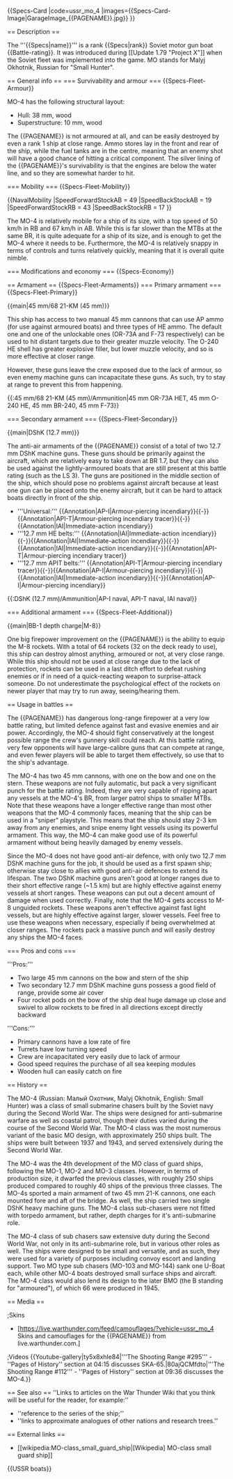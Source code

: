 {{Specs-Card
|code=ussr_mo_4
|images={{Specs-Card-Image|GarageImage_{{PAGENAME}}.jpg}}
}}

== Description ==
<!-- ''In the first part of the description, cover the history of the ship's creation and military application. In the second part, tell the reader about using this ship in the game. Add a screenshot: if a beginner player has a hard time remembering vehicles by name, a picture will help them identify the ship in question.'' -->
The '''{{Specs|name}}''' is a rank {{Specs|rank}} Soviet motor gun boat {{Battle-rating}}. It was introduced during [[Update 1.79 "Project X"]] when the Soviet fleet was implemented into the game. MO stands for Malyj Okhotnik, Russian for "Small Hunter".

== General info ==
=== Survivability and armour ===
{{Specs-Fleet-Armour}}
<!-- ''Talk about the vehicle's armour. Note the most well-defended and most vulnerable zones, e.g. the ammo magazine. Evaluate the composition of components and assemblies responsible for movement and manoeuvrability. Evaluate the survivability of the primary and secondary armaments separately. Don't forget to mention the size of the crew, which plays an important role in fleet mechanics. Save tips on preserving survivability for the "Usage in battles" section. If necessary, use a graphical template to show the most well-protected or most vulnerable points in the armour.'' -->
MO-4 has the following structural layout:

* Hull: 38 mm, wood
* Superstructure: 10 mm, wood

The {{PAGENAME}} is not armoured at all, and can be easily destroyed by even a rank 1 ship at close range. Ammo stores lay in the front and rear of the ship, while the fuel tanks are in the centre, meaning that an enemy shot will have a good chance of hitting a critical component. The silver lining of the {{PAGENAME}}'s survivability is that the engines are below the water line, and so they are somewhat harder to hit.

=== Mobility ===
{{Specs-Fleet-Mobility}}
<!-- ''Write about the ship's mobility. Evaluate its power and manoeuvrability, rudder rerouting speed, stopping speed at full tilt, with its maximum forward and reverse speed.'' -->

{{NavalMobility
|SpeedForwardStockAB = 49
|SpeedBackStockAB = 19
|SpeedForwardStockRB = 43
|SpeedBackStockRB = 17
}}

The MO-4 is relatively mobile for a ship of its size, with a top speed of 50 km/h in RB and 67 km/h in AB. While this is far slower than the MTBs at the same BR, it is quite adequate for a ship of its size, and is enough to get the MO-4 where it needs to be. Furthermore, the MO-4 is relatively snappy in terms of controls and turns relatively quickly, meaning that it is overall quite nimble.

=== Modifications and economy ===
{{Specs-Economy}}

== Armament ==
{{Specs-Fleet-Armaments}}
=== Primary armament ===
{{Specs-Fleet-Primary}}
<!-- ''Provide information about the characteristics of the primary armament. Evaluate their efficacy in battle based on their reload speed, ballistics and the capacity of their shells. Add a link to the main article about the weapon: <code><nowiki>{{main|Weapon name (calibre)}}</nowiki></code>. Broadly describe the ammunition available for the primary armament, and provide recommendations on how to use it and which ammunition to choose.'' -->
{{main|45 mm/68 21-KM (45 mm)}}

This ship has access to two manual 45 mm cannons that can use AP ammo (for use against armoured boats) and three types of HE ammo. The default one and one of the unlockable ones (OR-73A and F-73 respectively) can be used to hit distant targets due to their greater muzzle velocity. The O-240 HE shell has greater explosive filler, but lower muzzle velocity, and so is more effective at closer range.

However, these guns leave the crew exposed due to the lack of armour, so even enemy machine guns can incapacitate these guns. As such, try to stay at range to prevent this from happening.

{{:45 mm/68 21-KM (45 mm)/Ammunition|45 mm OR-73A HET, 45 mm O-240 HE, 45 mm BR-240, 45 mm F-73}}

=== Secondary armament ===
{{Specs-Fleet-Secondary}}
<!-- ''Some ships are fitted with weapons of various calibres. Secondary armaments are defined as weapons chosen with the control <code>Select secondary weapon</code>. Evaluate the secondary armaments and give advice on how to use them. Describe the ammunition available for the secondary armament. Provide recommendations on how to use them and which ammunition to choose. Remember that any anti-air armament, even heavy calibre weapons, belong in the next section. If there is no secondary armament, remove this section.'' -->
{{main|DShK (12.7 mm)}}

The anti-air armaments of the {{PAGENAME}} consist of a total of two 12.7 mm DShK machine guns. These guns should be primarily against the aircraft, which are relatively easy to take down at BR 1.7, but they can also be used against the lightly-armoured boats that are still present at this battle rating (such as the LS 3). The guns are positioned in the middle section of the ship, which should pose no problems against aircraft because at least one gun can be placed onto the enemy aircraft, but it can be hard to attack boats directly in front of the ship.

* '''Universal:''' {{Annotation|AP-I|Armour-piercing incendiary}}{{-}}{{Annotation|API-T|Armour-piercing incendiary tracer}}{{-}}{{Annotation|IAI|Immediate-action incendiary}}
* '''12.7 mm HE belts:''' {{Annotation|IAI|Immediate-action incendiary}}{{-}}{{Annotation|IAI|Immediate-action incendiary}}{{-}}{{Annotation|IAI|Immediate-action incendiary}}{{-}}{{Annotation|API-T|Armour-piercing incendiary tracer}}
* '''12.7 mm APIT belts:''' {{Annotation|API-T|Armour-piercing incendiary tracer}}{{-}}{{Annotation|AP-I|Armour-piercing incendiary}}{{-}}{{Annotation|IAI|Immediate-action incendiary}}{{-}}{{Annotation|AP-I|Armour-piercing incendiary}}

{{:DShK (12.7 mm)/Ammunition|AP-I naval, API-T naval, IAI naval}}

=== Additional armament ===
{{Specs-Fleet-Additional}}
<!-- ''Describe the available additional armaments of the ship: depth charges, mines, torpedoes. Talk about their positions, available ammunition and launch features such as dead zones of torpedoes. If there is no additional armament, remove this section.'' -->
{{main|BB-1 depth charge|M-8}}

One big firepower improvement on the {{PAGENAME}} is the ability to equip the M-8 rockets. With a total of 64 rockets (32 on the deck ready to use), this ship can destroy almost anything, armoured or not, at very close range. While this ship should not be used at close range due to the lack of protection, rockets can be used in a last ditch effort to defeat rushing enemies or if in need of a quick-reacting weapon to surprise-attack someone. Do not underestimate the psychological effect of the rockets on newer player that may try to run away, seeing/hearing them.

== Usage in battles ==
<!-- ''Describe the technique of using this ship, the characteristics of her use in a team and tips on strategy. Abstain from writing an entire guide – don't try to provide a single point of view, but give the reader food for thought. Talk about the most dangerous opponents for this vehicle and provide recommendations on fighting them. If necessary, note the specifics of playing with this vehicle in various modes (AB, RB, SB).'' -->

The {{PAGENAME}} has dangerous long-range firepower at a very low battle rating, but limited defence against fast and evasive enemies and air power. Accordingly, the MO-4 should fight conservatively at the longest possible range the crew's gunnery skill could reach. At this battle rating, very few opponents will have large-calibre guns that can compete at range, and even fewer players will be able to target them effectively, so use that to the ship's advantage.

The MO-4 has two 45 mm cannons, with one on the bow and one on the stern. These weapons are not fully automatic, but pack a very significant punch for the battle rating. Indeed, they are very capable of ripping apart any vessels at the MO-4's BR, from larger patrol ships to smaller MTBs. Note that these weapons have a longer effective range than most other weapons that the MO-4 commonly faces, meaning that the ship can be used in a "sniper" playstyle. This means that the ship should stay 2-3 km away from any enemies, and snipe enemy light vessels using its powerful armament. This way, the MO-4 can make good use of its powerful armament without being heavily damaged by enemy vessels.

Since the MO-4 does not have good anti-air defence, with only two 12.7 mm DShK machine guns for the job, it should be used as a first spawn ship; otherwise stay close to allies with good anti-air defences to extend its lifespan. The two DShK machine guns aren't good at longer ranges due to their short effective range (~1.5 km) but are highly effective against enemy vessels at short ranges. These weapons can put out a decent amount of damage when used correctly. Finally, note that the MO-4 gets access to M-8 unguided rockets. These weapons aren't effective against fast light vessels, but are highly effective against larger, slower vessels. Feel free to use these weapons when necessary, especially if being overwhelmed at closer ranges. The rockets pack a massive punch and will easily destroy any ships the MO-4 faces.

=== Pros and cons ===
<!-- ''Summarise and briefly evaluate the vehicle in terms of its characteristics and combat effectiveness. Mark its pros and cons in the bulleted list. Try not to use more than 6 points for each of the characteristics. Avoid using categorical definitions such as "bad", "good" and the like - use substitutions with softer forms such as "inadequate" and "effective".'' -->

'''Pros:'''

* Two large 45 mm cannons on the bow and stern of the ship
* Two secondary 12.7 mm DShK machine guns possess a good field of range, provide some air cover
* Four rocket pods on the bow of the ship deal huge damage up close and swivel to allow rockets to be fired in all directions except directly backward

'''Cons:'''

* Primary cannons have a low rate of fire
* Turrets have low turning speed
* Crew are incapacitated very easily due to lack of armour
* Good speed requires the purchase of all sea keeping modules
* Wooden hull can easily catch on fire

== History ==
<!-- ''Describe the history of the creation and combat usage of the ship in more detail than in the introduction. If the historical reference turns out to be too long, take it to a separate article, taking a link to the article about the ship and adding a block "/History" (example: <nowiki>https://wiki.warthunder.com/(Ship-name)/History</nowiki>) and add a link to it here using the <code>main</code> template. Be sure to reference text and sources by using <code><nowiki><ref></ref></nowiki></code>, as well as adding them at the end of the article with <code><nowiki><references /></nowiki></code>. This section may also include the ship's dev blog entry (if applicable) and the in-game encyclopedia description (under <code><nowiki>=== In-game description ===</nowiki></code>, also if applicable).'' -->
The MO-4 (Russian: Малый Охотник, Malyj Okhotnik, English: Small Hunter) was a class of small submarine chasers built by the Soviet navy during the Second World War. The ships were designed for anti-submarine warfare as well as coastal patrol, though their duties varied during the course of the Second World War. The MO-4 class was the most numerous variant of the basic MO design, with approximately 250 ships built. The ships were built between 1937 and 1943, and served extensively during the Second World War.

The MO-4 was the 4th development of the MO class of guard ships, following the MO-1, MO-2 and MO-3 classes. However, in terms of production size, it dwarfed the previous classes, with roughly 250 ships produced compared to roughly 40 ships of the previous three classes. The MO-4s sported a main armament of two 45 mm 21-K cannons, one each mounted fore and aft of the bridge. As well, the ship carried two single DShK heavy machine guns. The MO-4 class sub-chasers were not fitted with torpedo armament, but rather, depth charges for it's anti-submarine role.

The MO-4 class of sub chasers saw extensive duty during the Second World War, not only in its anti-submarine role, but in various other roles as well. The ships were designed to be small and versatile, and as such, they were used for a variety of purposes including convoy escort and landing support. Two MO type sub chasers (MO-103 and MO-144) sank one U-Boat each, while other MO-4 boats destroyed small surface ships and aircraft. The MO-4 class would also lend its design to the later BMO (the B standing for "armoured"), of which 66 were produced in 1945.

== Media ==
<!-- ''Excellent additions to the article would be video guides, screenshots from the game, and photos.'' -->

;Skins

* [https://live.warthunder.com/feed/camouflages/?vehicle=ussr_mo_4 Skins and camouflages for the {{PAGENAME}} from live.warthunder.com.]

;Videos
{{Youtube-gallery|ty5x8xhle84|'''The Shooting Range #295''' - ''Pages of History'' section at 04:15 discusses SKA-65.|80ajQCMfdto|'''The Shooting Range #112''' - ''Pages of History'' section at 09:36 discusses the MO-4.}}

== See also ==
''Links to articles on the War Thunder Wiki that you think will be useful for the reader, for example:''

* ''reference to the series of the ship;''
* ''links to approximate analogues of other nations and research trees.''

== External links ==
<!-- ''Paste links to sources and external resources, such as:''
* ''topic on the official game forum;''
* ''other literature.'' -->

* [[wikipedia:MO-class_small_guard_ship|[Wikipedia] MO-class small guard ship]]

{{USSR boats}}
